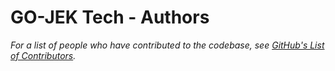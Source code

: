 # GO-JEK Tech - Authors

_For a list of people who have contributed to the codebase, 
see [GitHub's List of Contributors](https://github.com/gojektech/gojektech/contributors)._
